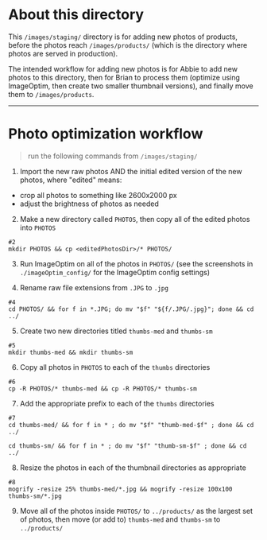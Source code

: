 # About this directory

This `/images/staging/` directory is for adding new photos of products, before the photos reach `/images/products/` (which is the directory where photos are served in production).

The intended workflow for adding new photos is for Abbie to add new photos to this directory, then for Brian to process them (optimize using ImageOptim, then create two smaller thumbnail versions), and finally move them to `/images/products`.

---

# Photo optimization workflow

> run the following commands from `/images/staging/`

1.  Import the new raw photos AND the initial edited version of the new photos, where "edited" means:

* crop all photos to something like 2600x2000 px
* adjust the brightness of photos as needed

2.  Make a new directory called `PHOTOS`, then copy all of the edited photos into `PHOTOS`

```
#2
mkdir PHOTOS && cp <editedPhotosDir>/* PHOTOS/
```

3.  Run ImageOptim on all of the photos in `PHOTOS/` (see the screenshots in `./imageOptim_config/` for the ImageOptim config settings)

4.  Rename raw file extensions from `.JPG` to `.jpg`

```
#4
cd PHOTOS/ && for f in *.JPG; do mv "$f" "${f/.JPG/.jpg}"; done && cd ../
```

5.  Create two new directories titled `thumbs-med` and `thumbs-sm`

```
#5
mkdir thumbs-med && mkdir thumbs-sm
```

6.  Copy all photos in `PHOTOS` to each of the `thumbs` directories

```
#6
cp -R PHOTOS/* thumbs-med && cp -R PHOTOS/* thumbs-sm
```

7.  Add the appropriate prefix to each of the `thumbs` directories

```
#7
cd thumbs-med/ && for f in * ; do mv "$f" "thumb-med-$f" ; done && cd ../

cd thumbs-sm/ && for f in * ; do mv "$f" "thumb-sm-$f" ; done && cd ../
```

8.  Resize the photos in each of the thumbnail directories as appropriate

```
#8
mogrify -resize 25% thumbs-med/*.jpg && mogrify -resize 100x100 thumbs-sm/*.jpg
```

9.  Move all of the photos inside `PHOTOS/` to `../products/` as the largest set of photos, then move (or add to) `thumbs-med` and `thumbs-sm` to `../products/`
